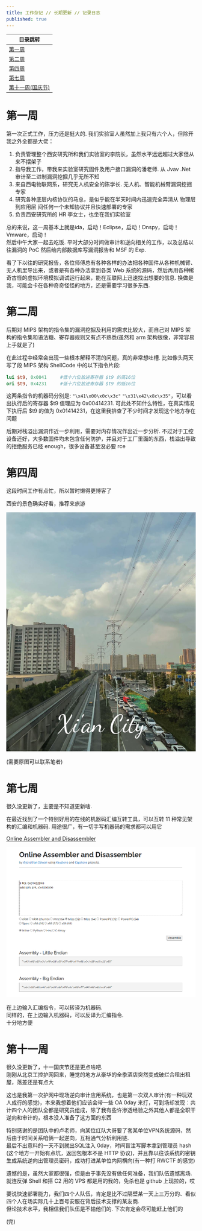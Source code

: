 ```yaml
---
title: 工作杂记 // 长期更新 // 记录日志
published: true
---
```


| 目录跳转 |
|--------|
| [第一周](#第一周) |
| [第二周](#第二周) |
| [第四周](#第四周) |
| [第七周](#第七周) |
| [第十一周(国庆节)](#第十一周) |

# [](#header-31)第一周

第一次正式工作，压力还是挺大的. 我们实验室人虽然加上我只有六个人，但除开我之外全都是大佬：  
1. 负责管理整个西安研究所和我们实验室的李院长，虽然水平远远超过大家但从来不摆架子  
2. 指导我工作，带我来实验室研究固件及用户接口漏洞的潘老师. 从 Jvav .Net 审计至二进制漏洞挖掘几乎无所不知  
3. 来自西电物联网系，研究无人机安全的陈学长. 无人机、智能机械臂漏洞挖掘专家  
4. 研究各种底层内核协议的马总，是似乎能在半天时间内迅速完全弄清从 物理层到应用层 间任何一个未知协议并且快速部署的专家  
5. 负责西安研究所的 HR 李女士，也坐在我们实验室  

总的来说，这一周基本上就是ida，启动！Eclipse，启动！Dnspy，启动！Vmware，启动！  
然后中午大家一起去吃饭. 平时大部分时间做审计和逆向相关的工作，以及总结以往漏洞的 PoC 然后给内部数据库写漏洞报告和 MSF 的 Exp.  

看了下以往的研究报告，各位师傅总有各种各样的办法把各种固件从各种机械臂、无人机里导出来，或者是有各种办法拿到各类 Web 系统的源码，然后再用各种稀奇古怪的虚拟环境模拟调试运行起来，能在互联网上迅速找出想要的信息. 换做是我，可能会卡在各种奇奇怪怪的地方，还是需要学习很多东西.  

# [](#header-31)第二周

后期对 MIPS 架构的指令集的漏洞挖掘及利用的需求比较大，而自己对 MIPS 架构的指令集和语法糖、寄存器规则又有点不熟悉(虽然和 arm 架构很像，非常容易上手就是了)

在此过程中经常会出现一些根本解释不清的问题，真的非常想吐槽. 比如像头两天写了段 MIPS 架构 ShellCode 中的以下指令片段: 

```mips
lui $t9, 0x0041     #低十六位放进寄存器 $t9 的高16位
ori $t9, 0x4231     #低十六位放进寄存器 $t9 的低16位
```

这两条指令的机器码分别是: `"\x41\x00\x0c\x3c"` `"\x31\x42\x8c\x35"`，可以看出执行后的寄存器 $t9 值理应为 0x00414231. 可此处不知什么特性，在真实情况下执行后 $t9 的值为 0x01414231，在这里我排查了不少时间才发现这个地方存在问题

后期对栈溢出漏洞作近一步利用，需要对内存情况作出近一步分析. 不过对于工控设备还好，大多数固件均未包含任何防护，并且对于工厂里面的东西，栈溢出导致的拒绝服务已经 enough，很多设备甚至没必要 rce

# [](#header-31)第四周

这段时间工作有点忙，所以暂时懒得更博客了

西安的景色确实好看，推荐来旅游

![/image/flag.jpg](/image/flag1.jpg)

(需要原图可以联系笔者)

# [](#header-31)第七周

很久没更新了，主要是不知道更新啥.  

在最近找到了一个特别好用的在线的机器码汇编互转工具，可以互转 11 种常见架构的汇编和机器码. 用途很广，有一切手写机器码的需求都可以用它

[Online Assembler and Disassembler](https://shell-storm.org/online/Online-Assembler-and-Disassembler/?inst=li+%24t9%2C+0x01432DF0%0D%0Aaddi+%24t9%2C+%24t9%2C+-0x1000000&arch=mips32&as_format=inline#assembly)

![/image/flag.jpg](/image/2024-09-05-1.png)

在上边输入汇编指令，可以转译为机器码.  
同样的，在上边输入机器码，可以反译为汇编指令.  
十分地方便

# [](#header-31)第十一周

很久没更新了，十一国庆节还是更点啥吧.  
刚刚从北京工控护网回来，睡觉的地方从豪华的全季酒店突然变成破烂合租出租屋，落差还是有点大  

这也是我第一次护网中现场逆向审计应用系统，也是第一次双人审计(有一种玩双人成行的感觉)，本来我想着他们应该会带一些 OA 0day 来打，可到场却发现：共计四个人的团队全都是研究员组成，除了我有些许渗透经验之外其他人都是全职干逆向和审计的，根本没人准备了这方面的东西

特别感谢的是团队中的卢老师，向某位红队大哥要了套某单位VPN系统源码，然后由于时间关系咱俩一起逆向，互相通气分析利用链.  
最后不出意料的一天不到就出SQL注入 0day，时间盲注写脚本拿到管理员 hash (这个地方一开始有点坑，返回包根本不是 HTTP 协议)，并且靠以往该系统的密钥生成系统逆向出管理员密码，成功打进某单位内网横向(有一种打 RWCTF 的感觉)

遗憾的是，虽然大家都很强，但是由于事先没有做任何准备，我们队伍遗憾离场.  
就连反弹 Shell 和搭 C2 用的 VPS 都是用的我的，免杀也是 github 上现拉的，哎

要说快速部署能力，我们四个人队伍，肯定是比不过隔壁某一天上三万分的、看似四个人在场实际几十上百号安服在背后技术支撑的某友商.  
但论技术水平，我相信我们队伍是不输他们的. 下次肯定会尽可能赶上他们的

(完)